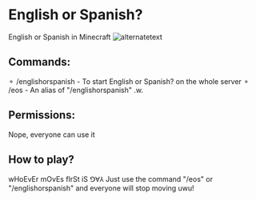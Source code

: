 # English or Spanish?
English or Spanish in Minecraft
<img src="[url](https://github.com/user-attachments/assets/f05fdff9-d303-4359-bad6-1faa36af4322)" alt="alternatetext">


## Commands:
⚬ /englishorspanish - To start English or Spanish? on the whole server
⚬ /eos - An alias of "/englishorspanish" .w.

## Permissions:
Nope, everyone can use it

## How to play?
wHoEvEr mOvEs fIrSt iS ꓨⱯ⅄
Just use the command "/eos" or "/englishorspanish" and everyone will stop moving uwu!
